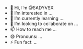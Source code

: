 - 👋 Hi, I’m @SADYVSX
- 👀 I’m interested in ...
- 🌱 I’m currently learning ...
- 💞️ I’m looking to collaborate on ...
- 📫 How to reach me ...
- 😄 Pronouns: ...
- ⚡ Fun fact: ...

<!---
SADYVSX/SADYVSX is a ✨ special ✨ repository because its `README.md` (this file) appears on your GitHub profile.
You can click the Preview link to take a look at your changes.
--->
